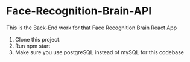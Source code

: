 # Face-Recognition-Brain-API
This is the Back-End work for that Face Recognition Brain React App
1. Clone this project.
2. Run npm start
3. Make sure you use postgreSQL instead of mySQL for this codebase
